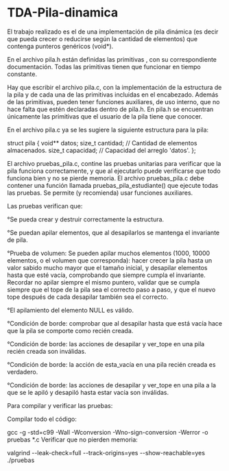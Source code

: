 # TDA-Pila-dinamica

El trabajo realizado es el de una implementación de pila dinámica (es decir que pueda crecer o reducirse según la cantidad de elementos) que contenga punteros genéricos (void*).

En el archivo pila.h  están definidas las primitivas , con su correspondiente documentación. Todas las primitivas tienen que funcionar en tiempo constante.

Hay que escribir el archivo pila.c, con la implementación de la estructura de la pila y de cada una de las primitivas incluidas en el encabezado. Además de las primitivas, pueden tener funciones auxiliares, de uso interno, que no hace falta que estén declaradas dentro de pila.h. En pila.h se encuentran únicamente las primitivas que el usuario de la pila tiene que conocer.

En el archivo pila.c ya se les sugiere la siguiente estructura para la pila:

struct pila {
    void** datos;
    size_t cantidad;  // Cantidad de elementos almacenados.
    size_t capacidad;  // Capacidad del arreglo 'datos'.
};

El archivo pruebas_pila.c, contine las pruebas unitarias para verificar que la pila funciona correctamente, y que al ejecutarlo puede verificarse que todo funciona bien y no se pierde memoria. El archivo pruebas_pila.c debe contener una función llamada pruebas_pila_estudiante() que ejecute todas las pruebas. Se permite (y recomienda) usar funciones auxiliares.

Las pruebas verifican que:

°Se pueda crear y destruir correctamente la estructura.

°Se puedan apilar elementos, que al desapilarlos se mantenga el invariante de pila.

°Prueba de volumen: Se pueden apilar muchos elementos (1000, 10000 elementos, o el volumen que corresponda): hacer crecer la pila hasta un valor sabido mucho mayor que el tamaño inicial, y desapilar elementos hasta que esté vacía, comprobando que siempre cumpla el invariante. Recordar no apilar siempre el mismo puntero, validar que se cumpla siempre que el tope de la pila sea el correcto paso a paso, y que el nuevo tope después de cada desapilar también sea el correcto.

°El apilamiento del elemento NULL es válido.

°Condición de borde: comprobar que al desapilar hasta que está vacía hace que la pila se comporte como recién creada.

°Condición de borde: las acciones de desapilar y ver_tope en una pila recién creada son inválidas.

°Condición de borde: la acción de esta_vacía en una pila recién creada es verdadero.

°Condición de borde: las acciones de desapilar y ver_tope en una pila a la que se le apiló y desapiló hasta estar vacía son inválidas.


Para compilar y verificar las pruebas:

Compilar todo el código:

 gcc -g -std=c99 -Wall -Wconversion -Wno-sign-conversion -Werror -o pruebas *.c
Verificar que no pierden memoria:

 valgrind --leak-check=full --track-origins=yes --show-reachable=yes ./pruebas
